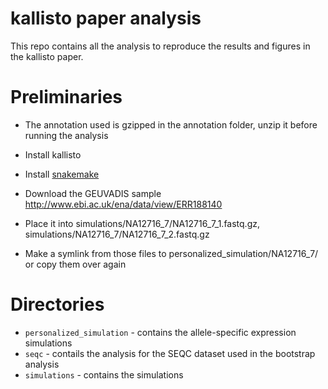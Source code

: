 # kallisto paper analysis

This repo contains all the analysis to reproduce the results and figures in the kallisto paper.

# Preliminaries

- The annotation used is gzipped in the annotation folder, unzip it before running the analysis
- Install kallisto
- Install [snakemake](https://bitbucket.org/johanneskoester/snakemake)


- Download the GEUVADIS sample http://www.ebi.ac.uk/ena/data/view/ERR188140
- Place it into simulations/NA12716_7/NA12716_7_1.fastq.gz, simulations/NA12716_7/NA12716_7_2.fastq.gz
- Make a symlink from those files to personalized_simulation/NA12716_7/ or copy them over again

# Directories

- `personalized_simulation` - contains the allele-specific expression
  simulations
- `seqc` - contails the analysis for the SEQC dataset used in the bootstrap
  analysis
- `simulations` - contains the simulations
